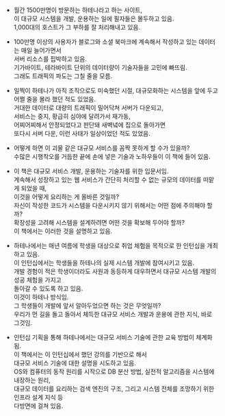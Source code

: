 

- 월간 1500만명이 방문하는 하테나라고 하는 사이트,  
  이 대규모 시스템을 개발, 운용하는 일에 필자들은 몰두하고 있음.  
  1,000대의 호스트가 그 부하를 잘 처리해내고 있음.  
  

- 100만명 이상의 사용자가 블로그와 소셜 북마크에 계속해서 작성하고 있는 데이터는 매일 늘어가면서  
  서버 리소스를 핍박하고 있음.  
  기가바이트, 테라바이트 단위의 데이터량이 기술자들을 고민에 빠뜨림.  
  그래도 트래픽의 파도는 그칠 줄을 모름.  
  
  
- 일찍이 하테나가 아직 조직으로도 미숙했던 시절, 대규모화하는 시스템을 앞에 두고  
  어쩔 줄을 몰라 했던 적도 있었음.  
  거대한 데이터로 대량의 트래픽이 밀어닥쳐 서버가 다운되고,  
  서비스는 중지, 황급히 심야에 달려가서 재가동,  
  어찌어찌해서 안정되었다고 판단돼 새벽녘에 집으로 돌아가면  
  또다시 서버 다운, 이런 사태가 일상이었던 적도 있었음.  
  

- 어떻게 하면 이 괴물 같은 대규모 서비스를 꼼짝 못하게 할 수가 있을까?  
  수많은 시행착오를 거듭한 끝에 손에 넣은 기술과 노하우들이 이 책에 들어 있음.  
  
  
- 이 책은 대규모 서비스 개발, 운용하는 기술자를 위한 입문서임.  
  계속해서 성장하고 있는 웹 서비스가 간단히 처리할 수 없는 규모의 데이터를 떠맡게 되었을 때,  
  이것을 어떻게 요리하는 게 올바른 것일까?  
  자신이 작성한 코드가 시스템을 다운시키지 않기 위해서는 어떤 점에 주의해야 할까?  
  확장성을 고려해 시스템을 설계하려면 어떤 것을 확보해 두어야 할까?  
  이 책에서는 이러한 것을 설명하고 있음.  
  
  
- 하테나에서는 매년 여름에 학생을 대상으로 취업 체험을 목적으로 한 인턴십을 개최하고 있음.  
  이 인턴십에서는 학생들을 하테나의 실제 시스템 개발에 참여시키고 있음.  
  개발 경험이 적은 학생이더라도 사원과 동등하게 대우하면서 대규모 시스템 개발의 성공 체험을 가지고  
  돌아갈 수 있도록 하고 있음.  
  이것이 하테나 방식임.  
  그 학생들이 개발에 앞서 알아두었으면 하는 것은 무엇일까?  
  우리가 먼 길을 돌고 돌아서 체득한 대규모 서비스 개발과 운용에 관한 지식, 바로 그것임.  
  

- 인턴십 기획을 통해 하테나에서는 대규모 서비스 기술에 관한 교육 방법이 체계화됨.  
  이 책에서는 이 인턴십에서 했던 강의를 기반으로 해서  
  대규모 서비스 기술에 대한 설명을 시도하고 있음.  
  OS와 컴퓨터의 동작 원리를 시작으로 DB 분산 방법, 실전적 알고리즘을 시스템에 내장하는 원리,  
  대규모 데이터를 요리하는 검색 엔진의 구조, 그리고 시스템 전체를 조망하기 위한 인프라 설계 지식 등  
  다방면에 걸쳐 있음.  
  
  
  
  
  
  
  
  
